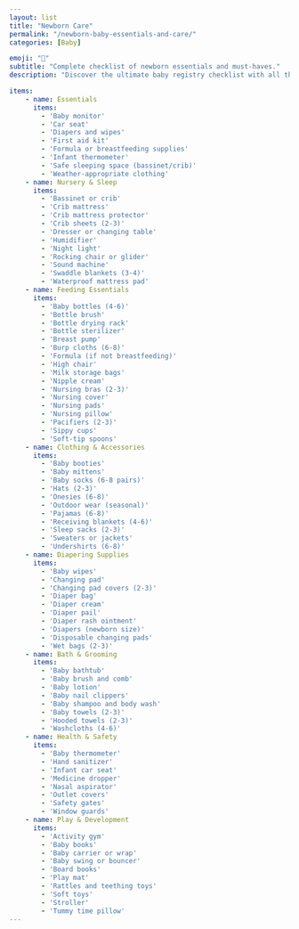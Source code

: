 ```yaml
---
layout: list
title: "Newborn Care"
permalink: "/newborn-baby-essentials-and-care/"
categories: [Baby]

emoji: "👶"
subtitle: "Complete checklist of newborn essentials and must-haves."
description: "Discover the ultimate baby registry checklist with all the essential items you'll need for your newborn. From nursery setup to feeding supplies, this comprehensive guide ensures you're fully prepared for your baby's arrival."

items:
    - name: Essentials
      items:
        - 'Baby monitor'
        - 'Car seat'
        - 'Diapers and wipes'
        - 'First aid kit'
        - 'Formula or breastfeeding supplies'
        - 'Infant thermometer'
        - 'Safe sleeping space (bassinet/crib)'
        - 'Weather-appropriate clothing'
    - name: Nursery & Sleep
      items:
        - 'Bassinet or crib'
        - 'Crib mattress'
        - 'Crib mattress protector'
        - 'Crib sheets (2-3)'
        - 'Dresser or changing table'
        - 'Humidifier'
        - 'Night light'
        - 'Rocking chair or glider'
        - 'Sound machine'
        - 'Swaddle blankets (3-4)'
        - 'Waterproof mattress pad'
    - name: Feeding Essentials
      items:
        - 'Baby bottles (4-6)'
        - 'Bottle brush'
        - 'Bottle drying rack'
        - 'Bottle sterilizer'
        - 'Breast pump'
        - 'Burp cloths (6-8)'
        - 'Formula (if not breastfeeding)'
        - 'High chair'
        - 'Milk storage bags'
        - 'Nipple cream'
        - 'Nursing bras (2-3)'
        - 'Nursing cover'
        - 'Nursing pads'
        - 'Nursing pillow'
        - 'Pacifiers (2-3)'
        - 'Sippy cups'
        - 'Soft-tip spoons'
    - name: Clothing & Accessories
      items:
        - 'Baby booties'
        - 'Baby mittens'
        - 'Baby socks (6-8 pairs)'
        - 'Hats (2-3)'
        - 'Onesies (6-8)'
        - 'Outdoor wear (seasonal)'
        - 'Pajamas (6-8)'
        - 'Receiving blankets (4-6)'
        - 'Sleep sacks (2-3)'
        - 'Sweaters or jackets'
        - 'Undershirts (6-8)'
    - name: Diapering Supplies
      items:
        - 'Baby wipes'
        - 'Changing pad'
        - 'Changing pad covers (2-3)'
        - 'Diaper bag'
        - 'Diaper cream'
        - 'Diaper pail'
        - 'Diaper rash ointment'
        - 'Diapers (newborn size)'
        - 'Disposable changing pads'
        - 'Wet bags (2-3)'
    - name: Bath & Grooming
      items:
        - 'Baby bathtub'
        - 'Baby brush and comb'
        - 'Baby lotion'
        - 'Baby nail clippers'
        - 'Baby shampoo and body wash'
        - 'Baby towels (2-3)'
        - 'Hooded towels (2-3)'
        - 'Washcloths (4-6)'
    - name: Health & Safety
      items:
        - 'Baby thermometer'
        - 'Hand sanitizer'
        - 'Infant car seat'
        - 'Medicine dropper'
        - 'Nasal aspirator'
        - 'Outlet covers'
        - 'Safety gates'
        - 'Window guards'
    - name: Play & Development
      items:
        - 'Activity gym'
        - 'Baby books'
        - 'Baby carrier or wrap'
        - 'Baby swing or bouncer'
        - 'Board books'
        - 'Play mat'
        - 'Rattles and teething toys'
        - 'Soft toys'
        - 'Stroller'
        - 'Tummy time pillow'
---
```

